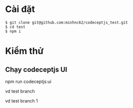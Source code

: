 
# Cài đặt

```git
$ git clone git@github.com:minhnc62/codeceptjs_test.git
$ cd test
$ npm i
```

# Kiểm thử

## Chạy codeceptjs UI
npm run codeceptjs:ui

vd test branch

vd test branch 1

